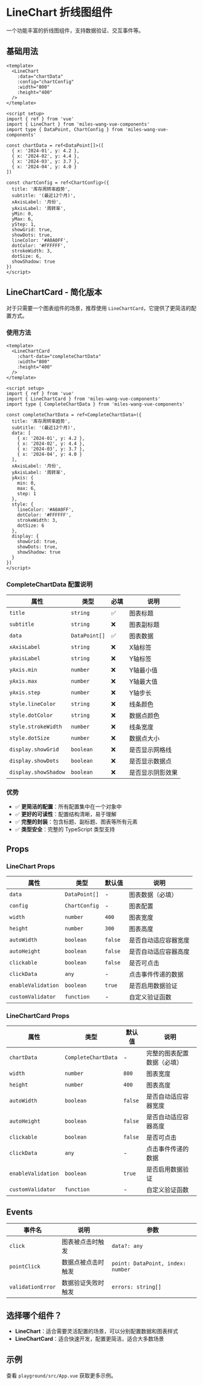 # LineChart 折线图组件

一个功能丰富的折线图组件，支持数据验证、交互事件等。

## 基础用法

```vue
<template>
  <LineChart
    :data="chartData"
    :config="chartConfig"
    :width="800"
    :height="400"
  />
</template>

<script setup>
import { ref } from 'vue'
import { LineChart } from 'miles-wang-vue-components'
import type { DataPoint, ChartConfig } from 'miles-wang-vue-components'

const chartData = ref<DataPoint[]>([
  { x: '2024-01', y: 4.2 },
  { x: '2024-02', y: 4.4 },
  { x: '2024-03', y: 3.7 },
  { x: '2024-04', y: 4.0 }
])

const chartConfig = ref<ChartConfig>({
  title: '库存周转率趋势',
  subtitle: '(最近12个月)',
  xAxisLabel: '月份',
  yAxisLabel: '周转率',
  yMin: 0,
  yMax: 6,
  yStep: 1,
  showGrid: true,
  showDots: true,
  lineColor: '#A0A0FF',
  dotColor: '#FFFFFF',
  strokeWidth: 3,
  dotSize: 6,
  showShadow: true
})
</script>
```

## LineChartCard - 简化版本

对于只需要一个图表组件的场景，推荐使用 `LineChartCard`，它提供了更简洁的配置方式。

### 使用方法

```vue
<template>
  <LineChartCard
    :chart-data="completeChartData"
    :width="800"
    :height="400"
  />
</template>

<script setup>
import { ref } from 'vue'
import { LineChartCard } from 'miles-wang-vue-components'
import type { CompleteChartData } from 'miles-wang-vue-components'

const completeChartData = ref<CompleteChartData>({
  title: '库存周转率趋势',
  subtitle: '(最近12个月)',
  data: [
    { x: '2024-01', y: 4.2 },
    { x: '2024-02', y: 4.4 },
    { x: '2024-03', y: 3.7 },
    { x: '2024-04', y: 4.0 }
  ],
  xAxisLabel: '月份',
  yAxisLabel: '周转率',
  yAxis: {
    min: 0,
    max: 6,
    step: 1
  },
  style: {
    lineColor: '#A0A0FF',
    dotColor: '#FFFFFF',
    strokeWidth: 3,
    dotSize: 6
  },
  display: {
    showGrid: true,
    showDots: true,
    showShadow: true
  }
})
</script>
```

### CompleteChartData 配置说明

| 属性 | 类型 | 必填 | 说明 |
|------|------|------|------|
| `title` | `string` | ✅ | 图表标题 |
| `subtitle` | `string` | ❌ | 图表副标题 |
| `data` | `DataPoint[]` | ✅ | 图表数据 |
| `xAxisLabel` | `string` | ❌ | X轴标签 |
| `yAxisLabel` | `string` | ❌ | Y轴标签 |
| `yAxis.min` | `number` | ❌ | Y轴最小值 |
| `yAxis.max` | `number` | ❌ | Y轴最大值 |
| `yAxis.step` | `number` | ❌ | Y轴步长 |
| `style.lineColor` | `string` | ❌ | 线条颜色 |
| `style.dotColor` | `string` | ❌ | 数据点颜色 |
| `style.strokeWidth` | `number` | ❌ | 线条宽度 |
| `style.dotSize` | `number` | ❌ | 数据点大小 |
| `display.showGrid` | `boolean` | ❌ | 是否显示网格线 |
| `display.showDots` | `boolean` | ❌ | 是否显示数据点 |
| `display.showShadow` | `boolean` | ❌ | 是否显示阴影效果 |

### 优势

- ✅ **更简洁的配置**：所有配置集中在一个对象中
- ✅ **更好的可读性**：配置结构清晰，易于理解
- ✅ **完整的封装**：包含标题、副标题、图表等所有元素
- ✅ **类型安全**：完整的 TypeScript 类型支持

## Props

### LineChart Props

| 属性 | 类型 | 默认值 | 说明 |
|------|------|--------|------|
| `data` | `DataPoint[]` | - | 图表数据（必填） |
| `config` | `ChartConfig` | - | 图表配置 |
| `width` | `number` | `400` | 图表宽度 |
| `height` | `number` | `300` | 图表高度 |
| `autoWidth` | `boolean` | `false` | 是否自动适应容器宽度 |
| `autoHeight` | `boolean` | `false` | 是否自动适应容器高度 |
| `clickable` | `boolean` | `false` | 是否可点击 |
| `clickData` | `any` | - | 点击事件传递的数据 |
| `enableValidation` | `boolean` | `true` | 是否启用数据验证 |
| `customValidator` | `function` | - | 自定义验证函数 |

### LineChartCard Props

| 属性 | 类型 | 默认值 | 说明 |
|------|------|--------|------|
| `chartData` | `CompleteChartData` | - | 完整的图表配置数据（必填） |
| `width` | `number` | `800` | 图表宽度 |
| `height` | `number` | `400` | 图表高度 |
| `autoWidth` | `boolean` | `false` | 是否自动适应容器宽度 |
| `autoHeight` | `boolean` | `false` | 是否自动适应容器高度 |
| `clickable` | `boolean` | `false` | 是否可点击 |
| `clickData` | `any` | - | 点击事件传递的数据 |
| `enableValidation` | `boolean` | `true` | 是否启用数据验证 |
| `customValidator` | `function` | - | 自定义验证函数 |

## Events

| 事件名 | 说明 | 参数 |
|--------|------|------|
| `click` | 图表被点击时触发 | `data?: any` |
| `pointClick` | 数据点被点击时触发 | `point: DataPoint, index: number` |
| `validationError` | 数据验证失败时触发 | `errors: string[]` |

## 选择哪个组件？

- **LineChart**：适合需要灵活配置的场景，可以分别配置数据和图表样式
- **LineChartCard**：适合快速开发，配置更简洁，适合大多数场景

## 示例

查看 `playground/src/App.vue` 获取更多示例。
